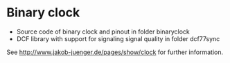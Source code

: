 # Binary clock

- Source code of binary clock and pinout in folder binaryclock
- DCF library with support for signaling signal quality in folder dcf77sync

See http://www.jakob-juenger.de/pages/show/clock for further information.
